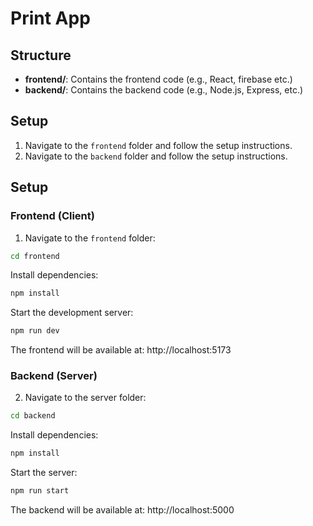 
# Print App

## Structure
- **frontend/**: Contains the frontend code (e.g., React, firebase etc.)
- **backend/**: Contains the backend code (e.g., Node.js, Express, etc.)

## Setup
1. Navigate to the `frontend` folder and follow the setup instructions.
2. Navigate to the `backend` folder and follow the setup instructions.

## Setup

### Frontend (Client)
1. Navigate to the `frontend` folder:
```bash
cd frontend
```
Install dependencies:
```bash
npm install
```
Start the development server:
```bash
npm run dev
```
The frontend will be available at:
http://localhost:5173

### Backend (Server)
2. Navigate to the server folder:
```bash
cd backend
```
Install dependencies:
```bash
npm install
```

Start the server:
```bash
npm run start
```
The backend will be available at:
http://localhost:5000

